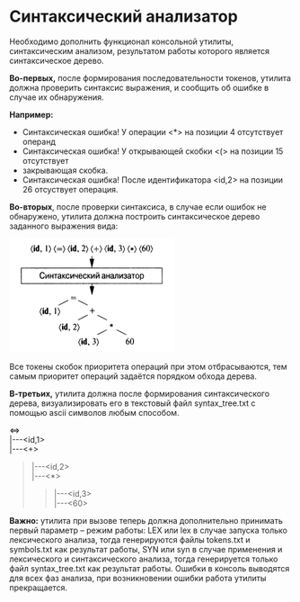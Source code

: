 # Синтаксический анализатор
Необходимо дополнить функционал консольной утилиты, синтаксическим анализом, результатом работы которого является
синтаксическое дерево.

**Во-первых,** после формирования последовательности токенов, утилита должна проверить
синтаксис выражения, и сообщить об ошибке в случае их обнаружения.

**Например:**
* Синтаксическая ошибка! У операции <*> на позиции 4 отсутствует операнд
* Синтаксическая ошибка! У открывающей скобки <(> на позиции 15 отсутствует
* закрывающая скобка.
* Синтаксическая ошибка! После идентификатора <id,2> на позиции 26 отсуствует операция.

**Во-вторых**, после проверки синтаксиса, в случае если ошибок не обнаружено, утилита
должна построить синтаксическое дерево заданного выражения вида:

![img.png](assets/tree.png)

Все токены скобок приоритета операций при этом отбрасываются, тем самым приоритет
операций задаётся порядком обхода дерева.

**В-третьих,** утилита должна после формирования синтаксического дерева,
визуализировать его в текстовый файл syntax_tree.txt с помощью ascii символов любым
способом.

<=><br/>
|---<id,1><br/>
|---<+><br/>
>|---<id,2><br/>
>|---<*><br/>
>>|---<id,3><br/>
>>|---<60>

**Важно:** утилита при вызове теперь должна дополнительно принимать первый параметр –
режим работы: LEX или lex в случае запуска только лексического анализа, тогда
генерируются файлы tokens.txt и symbols.txt как результат работы, SYN или syn в случае
применения и лексического и синтаксического анализа, тогда генерируется только файл
syntax_tree.txt как результат работы. Ошибки в консоль выводятся для всех фаз анализа,
при возникновении ошибки работа утилиты прекращается.